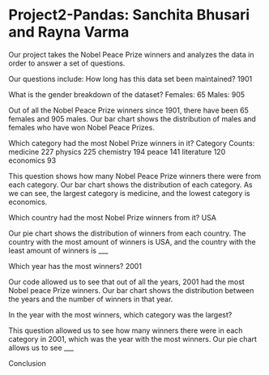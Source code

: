 # Project2-Pandas: Sanchita Bhusari and Rayna Varma
Our project takes the Nobel Peace Prize winners and analyzes the data in order to answer a set of questions. 

Our questions include:
How long has this data set been maintained?
1901

What is the gender breakdown of the dataset?
Females: 65
Males: 905

Out of all the Nobel Peace Prize winners since 1901, there have been 65 females and 905 males. Our bar chart shows the distribution of males and females who have won Nobel Peace Prizes. 

Which category had the most Nobel Prize winners in it?
Category Counts:
medicine      227
physics       225
chemistry     194
peace         141
literature    120
economics      93

This question shows how many Nobel Peace Prize winners there were from each category. Our bar chart shows the distribution of each category. As we can see, the largest category is medicine, and the lowest category is economics. 

Which country had the most Nobel Prize winners from it?
USA

Our pie chart shows the distribution of winners from each country. The country with the most amount of winners is USA, and the country with the least amount of winners is ___

Which year has the most winners?
2001

Our code allowed us to see that out of all the years, 2001 had the most Nobel peace Prize winners. Our bar chart shows the distribution between the years and the number of winners in that year. 

In the year with the most winners, which category was the largest?

This question allowed us to see how many winners there were in each category in 2001, which was the year with the most winners. Our pie chart allows us to see ___

Conclusion

